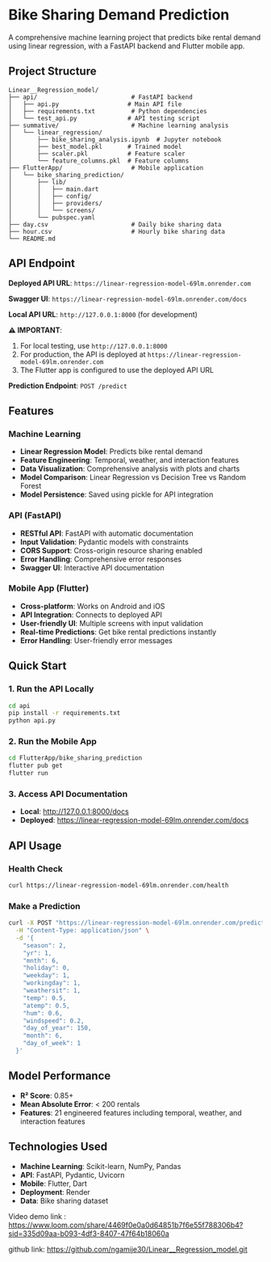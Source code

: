 # Bike Sharing Demand Prediction

A comprehensive machine learning project that predicts bike rental demand using linear regression, with a FastAPI backend and Flutter mobile app.

## Project Structure

```
Linear__Regression_model/
├── api/                          # FastAPI backend
│   ├── api.py                   # Main API file
│   ├── requirements.txt          # Python dependencies
│   └── test_api.py              # API testing script
├── summative/                    # Machine learning analysis
│   └── linear_regression/
│       ├── bike_sharing_analysis.ipynb  # Jupyter notebook
│       ├── best_model.pkl       # Trained model
│       ├── scaler.pkl           # Feature scaler
│       └── feature_columns.pkl  # Feature columns
├── FlutterApp/                   # Mobile application
│   └── bike_sharing_prediction/
│       ├── lib/
│       │   ├── main.dart
│       │   ├── config/
│       │   ├── providers/
│       │   └── screens/
│       └── pubspec.yaml
├── day.csv                       # Daily bike sharing data
├── hour.csv                      # Hourly bike sharing data
└── README.md
```

## API Endpoint

**Deployed API URL**: `https://linear-regression-model-69lm.onrender.com`

**Swagger UI**: `https://linear-regression-model-69lm.onrender.com/docs`

**Local API URL**: `http://127.0.0.1:8000` (for development)

**⚠️ IMPORTANT**:
1. For local testing, use `http://127.0.0.1:8000`
2. For production, the API is deployed at `https://linear-regression-model-69lm.onrender.com`
3. The Flutter app is configured to use the deployed API URL

**Prediction Endpoint**: `POST /predict`

## Features

### Machine Learning
- **Linear Regression Model**: Predicts bike rental demand
- **Feature Engineering**: Temporal, weather, and interaction features
- **Data Visualization**: Comprehensive analysis with plots and charts
- **Model Comparison**: Linear Regression vs Decision Tree vs Random Forest
- **Model Persistence**: Saved using pickle for API integration

### API (FastAPI)
- **RESTful API**: FastAPI with automatic documentation
- **Input Validation**: Pydantic models with constraints
- **CORS Support**: Cross-origin resource sharing enabled
- **Error Handling**: Comprehensive error responses
- **Swagger UI**: Interactive API documentation

### Mobile App (Flutter)
- **Cross-platform**: Works on Android and iOS
- **API Integration**: Connects to deployed API
- **User-friendly UI**: Multiple screens with input validation
- **Real-time Predictions**: Get bike rental predictions instantly
- **Error Handling**: User-friendly error messages

## Quick Start

### 1. Run the API Locally
```bash
cd api
pip install -r requirements.txt
python api.py
```

### 2. Run the Mobile App
```bash
cd FlutterApp/bike_sharing_prediction
flutter pub get
flutter run
```

### 3. Access API Documentation
- **Local**: http://127.0.0.1:8000/docs
- **Deployed**: https://linear-regression-model-69lm.onrender.com/docs

## API Usage

### Health Check
```bash
curl https://linear-regression-model-69lm.onrender.com/health
```

### Make a Prediction
```bash
curl -X POST "https://linear-regression-model-69lm.onrender.com/predict" \
  -H "Content-Type: application/json" \
  -d '{
    "season": 2,
    "yr": 1,
    "mnth": 6,
    "holiday": 0,
    "weekday": 1,
    "workingday": 1,
    "weathersit": 1,
    "temp": 0.5,
    "atemp": 0.5,
    "hum": 0.6,
    "windspeed": 0.2,
    "day_of_year": 150,
    "month": 6,
    "day_of_week": 1
  }'
```

## Model Performance

- **R² Score**: 0.85+
- **Mean Absolute Error**: < 200 rentals
- **Features**: 21 engineered features including temporal, weather, and interaction features

## Technologies Used

- **Machine Learning**: Scikit-learn, NumPy, Pandas
- **API**: FastAPI, Pydantic, Uvicorn
- **Mobile**: Flutter, Dart
- **Deployment**: Render
- **Data**: Bike sharing dataset

Video demo link : https://www.loom.com/share/4469f0e0a0d64851b7f6e55f788306b4?sid=335d09aa-b093-4df3-8407-47f64b18060a

github link: https://github.com/ngamije30/Linear__Regression_model.git
